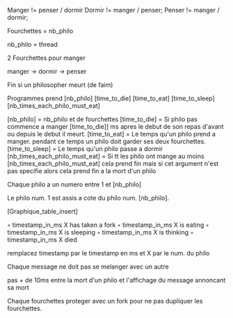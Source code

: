 Manger != penser / dormir Dormir != manger / penser; Penser != manger / dormir;

Fourchettes = nb_philo

nb_philo = thread

2 Fourchettes pour manger

manger -> dormir -> penser

Fin si un philosopher meurt (de faim)

Programmes prend [nb_philo] [time_to_die] [time_to_eat] [time_to_sleep] [nb_times_each_philo_must_eat]

[nb_philo] = nb_philo et de fourchettes [time_to_die] = Si philo pas commence a manger [time_to_die]] ms apres le debut de son repas d'avant ou depuis le debut il meurt. [time_to_eat] = Le temps qu'un philo prend a manger. pendant ce temps un philo doit garder ses deux fourchettes. [time_to_sleep] = Le temps qu'un philo passe a dormir [nb_times_each_philo_must_eat] = Si tt les philo ont mange au moins [nb_times_each_philo_must_eat] cela prend fin mais si cet argument n'est pas specifie alors cela prend fin a la mort d'un philo

Chaque philo a un numero entre 1 et [nb_philo]

Le philo num. 1 est assis a cote du philo num. [nb_philo].

[Graphique_table_insert]

◦ timestamp_in_ms X has taken a fork ◦ timestamp_in_ms X is eating ◦ timestamp_in_ms X is sleeping ◦ timestamp_in_ms X is thinking ◦ timestamp_in_ms X died

remplacez timestamp par le timestamp en ms et X par le num. du philo

Chaque message ne doit pas se melanger avec un autre

pas + de 10ms entre la mort d'un philo et l'affichage du message annoncant sa mort

Chaque fourchettes proteger avec un fork pour ne pas dupliquer les fourchettes.